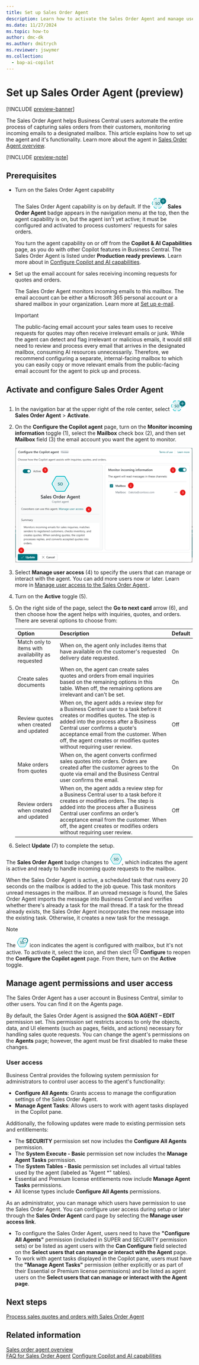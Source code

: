 ```yaml
---
title: Set up Sales Order Agent
description: Learn how to activate the Sales Order Agent and manage user access.
ms.date: 11/27/2024
ms.topic: how-to
author: dmc-dk
ms.author: dmitrych
ms.reviewer: jswymer
ms.collection:
  - bap-ai-copilot
---
```

# Set up Sales Order Agent (preview)

[!INCLUDE [preview-banner](~/../shared-content/shared/preview-includes/preview-banner.md)]

The Sales Order Agent helps Business Central users automate the entire process of capturing sales orders from their customers, monitoring incoming emails to a designated mailbox. This article explains how to set up the agent and it's functionality. Learn more about the agent in [Sales Order Agent overview](sales-order-agent.md).

[!INCLUDE [preview-note](~/../shared-content/shared/preview-includes/production-ready-preview-dynamics365.md)]

## Prerequisites

- Turn on the Sales Order Agent capability

   The Sales Order Agent capability is on by default. If the ![Shows the Sales Order Agent icon](media/soa-icon.png) **Sales Order Agent** badge appears in the navigation menu at the top, then the agent capability is on, but the agent isn't yet active; it must be configured and activated to process customers' requests for sales orders.

   You turn the agent capability on or off from the **Copilot & AI Capabilities** page, as you do with other Copilot features in Business Central. The Sales Order Agent is listed under **Production ready previews**. Learn more about in [Configure Copilot and AI capabilities](enable-ai.md).

- Set up the email account for sales receiving incoming requests for quotes and orders.

   The Sales Order Agent monitors incoming emails to this mailbox. The email account can be either a Microsoft 365 personal account or a shared mailbox in your organization. Learn more at [Set up e-mail](admin-how-setup-email.md).

   > [!IMPORTANT]
   > The public-facing email account your sales team uses to receive requests for quotes may often receive irrelevant emails or junk. While the agent can detect and flag irrelevant or malicious emails, it would still need to review and process every email that arrives in the designated mailbox, consuming AI resources unnecessarily. Therefore, we recommend configuring a separate, internal-facing mailbox to which you can easily copy or move relevant emails from the public-facing email account for the agent to pick up and process.

## Activate and configure Sales Order Agent

1. In the navigation bar at the upper right of the role center, select ![Shows the Sales Order Agent icon](media/soa-icon.png) **Sales Order Agent** > **Activate**.

1. On the **Configure the Copilot agent** page, turn on the **Monitor incoming information** toggle (1), select the **Mailbox** check box (2), and then set **Mailbox** field (3) the email account you want the agent to monitor.

   ![Shows the Sales Order Agent configuration page](media/soa-configuration.png)

1. Select **Manage user access** (4) to specify the users that can manage or interact with the agent. You can add more users now or later. Learn more in [Manage user access to the Sales Order Agent ](#manage-user-access-to-the-sales-order-agent).
1. Turn on the **Active** toggle (5).
1. On the right side of the page, select the **Go to next card** arrow (6), and then choose how the agent helps with inquiries, quotes, and orders. There are several options to choose from:

    |Option|Description|Default|
    |-|-|-|
    |Match only to items with availability as requested|When on, the agent only includes items that have available on the customer's requested delivery date requested.|On|
    |Create sales documents|When on, the agent can create sales quotes and orders from email inquiries based on the remaining options in this table. When off, the remaining options are irrelevant and can't be set.|On|
    |Review quotes when created and updated|When on, the agent adds a review step for a Business Central user to a task before it creates or modifies quotes. The step is added into the process after a Business Central user confirms a quote's acceptance email from the customer. When off, the agent creates or modifies quotes without requiring user review. |Off|
    |Make orders from quotes|When on, the agent converts confirmed sales quotes into orders. Orders are created after the customer agrees to the quote via email and the Business Central user confirms the email. |On|
    |Review orders when created and updated|When on, the agent adds a review step for a Business Central user to a task before it creates or modifies orders. The step is added into the process after a Business Central user confirms an order’s acceptance email from the customer. When off, the agent creates or modifies orders without requiring user review.|Off|

1. Select **Update** (7) to complete the setup.

The **Sales Order Agent** badge changes to ![Shows the Sales Order Agent icon after configured](media/soa-activated-icon.png), which indicates the agent is active and ready to handle incoming quote requests to the mailbox.

When the Sales Order Agent is active, a scheduled task that runs every 20 seconds on the mailbox is added to the job queue. This task monitors unread messages in the mailbox. If an unread message is found, the Sales Order Agent imports the message into Business Central and verifies whether there's already a task for the mail thread. If a task for the thread already exists, the Sales Order Agent incorporates the new message into the existing task. Otherwise, it creates a new task for the message.

> [!NOTE]
> The ![Shows the Sales Order Agent icon when the agent is configure but not active](media/soa-not-activated-icon.png) icon indicates the agent is configured with mailbox, but it's not active. To activate it, select the icon, and then slect ![Shows the configuration icon for Sales Order Agent](media/soa-configure-icon.png) **Configure** to reopen the **Configure the Copilot agent** page. From there, turn on the **Active** toggle.

## Manage agent permissions and user access

The Sales Order Agent has a user account in Business Central, similar to other users. You can find it on the Agents page.

By default, the Sales Order Agent is assigned the **SOA AGENT – EDIT** permission set. This permission set restricts access to only the objects, data, and UI elements (such as pages, fields, and actions) necessary for handling sales quote requests. You can change the agent's permissions on the **Agents** page; however, the agent must be first disabled to make these changes.

### User access

Business Central provides the following system permission for administrators to control user access to the agent's functionality:

- **Configure All Agents**: Grants access to manage the configuration settings of the Sales Order Agent.
- **Manage Agent Tasks**: Allows users to work with agent tasks displayed in the Copilot pane.

Additionally, the following updates were made to existing permission sets and entitlements:

- The **SECURITY** permission set now includes the **Configure All Agents** permission.
- The **System Execute - Basic** permission set now includes the **Manage Agent Tasks** permission.
- The **System Tables - Basic** permission set includes all virtual tables used by the agent (labeled as "Agent *" tables).
- Essential and Premium license entitlements now include **Manage Agent Tasks** permissions.
- All license types include **Configure All Agents** permissions.

As an administrator, you can manage which users have permission to use the Sales Order Agent. You can configure user access during setup or later through the **Sales Order Agent** card page by selecting the **Manage user access link**.

- To configure the Sales Order Agent, users need to have the **"Configure All Agents"** permission (included in SUPER and SECURITY permission sets) or be listed as agent users with the **Can Configure** field selected on the **Select users that can manage or interact with the Agent** page.
- To work with agent tasks displayed in the Copilot pane, users must have the **"Manage Agent Tasks"** permission (either explicitly or as part of their Essential or Premium license permissions) and be listed as agent users on the **Select users that can manage or interact with the Agent page**.

<!--
## Choose how the agent helps with inquiries, quotes, and orders

There are several configuration options that define how the agent assists with inquiries, quotes, and orders. You specify these options on the second page of the **Configure the Copilot agent**.

|Option|Description|Default|
|-|-|-|
|Match only to items with availability as requested|When on, the agent only includes in a quote the items that will be available on the cutomer's requested delivery date requested.|On|
|Create sales documents|When on, the agent can create sales quotes and orders from email inquiries based on the remaining options in this table. When off, the remaining options are irrelevant and can't be set.|On|
|Review quotes when created and updated|When on, the agent adds a review step for a Business Central user to a task before it creates or modifies quotes. The step is added into the process after a Business Central user confirms a quote's acceptance email from the customer. When off, the agent creates or modifies quotes without requiring user review. |Off|
|Make orders from quotes|When on, the agent converts confirmed sales quotes into orders. Orders are created after the customer agrees to the quote via email and the Business Central user confirms the email. |On|
|Review orders when created and updated|When on, the agent adds a review step for a Business Central user to a task before it creates or modifies orders. The step is added into the process after a Business Central user confirms an order’s acceptance email from the customer. When off, the agent creates or modifies orders without requiring user review.|Off|-->

## Next steps

[Process sales quotes and orders with Sales Order Agent](sales-order-agent-process.md)

## Related information

[Sales order agent overview](sales-order-agent.md)  
[FAQ for Sales Order Agent](faqs-sales-order-taker-agent.md)
[Configure Copilot and AI capabilities](enable-ai.md)  
